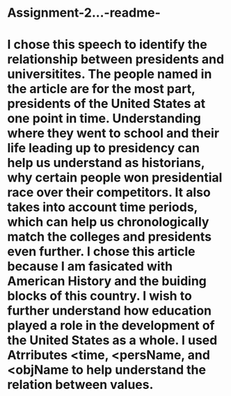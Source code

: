# Assignment-2...-readme-
# I chose this speech to identify the relationship between presidents and universitites. The people named in the article are for the most part, presidents of the United States at one point in time. Understanding where they went to school and their life leading up to presidency can help us understand as historians, why certain people won presidential race over their competitors. It also takes into account time periods, which can help us chronologically match the colleges and presidents even further. I chose this article because I am fasicated with American History and the buiding blocks of this country. I wish to further understand how education played a role in the development of the United States as a whole. I used Atrributes <time, <persName, and <objName to help understand the relation between values.
